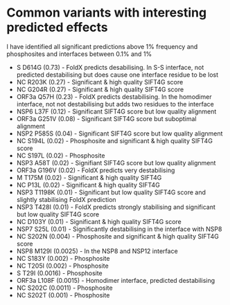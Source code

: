 # Common variants with interesting predicted effects

I have identified all significant predictions above 1% frequency and phosphosites
and interfaces between 0.1% and 1%

* S D614G (0.73) - FoldX predicts desabilising. In S-S interface, not predicted 
                   destabilising but does cause one interface residue to be lost
* NC R203K (0.27) - Significant & high quality SIFT4G score
* NC G204R (0.27) - Significant & high quality SIFT4G score
* ORF3a Q57H (0.23) - FoldX predicts destabilising. In the homodimer interface, not 
                      not destabilising but adds two residues to the interface
* NSP6 L37F (0.12) - Significant SIFT4G score but low quality alignment
* ORF3a G251V (0.08) - Significant SIFT4G score but suboptimal alignment
* NSP2 P585S (0.04) - Significant SIFT4G score but low quality alignment
* NC S194L (0.02) - Phosphosite and significant & high quality SIFT4G score
* NC S197L (0.02) - Phosphosite
* NSP3 A58T (0.02) - Signifiant SIFT4G score but low quality alignment
* ORF3a G196V (0.02) - FoldX predicts very destabilising
* M T175M (0.02) - Significant & high quality SIFT4G 
* NC P13L (0.02) - Significant & high quality SIFT4G
* NSP3 T1198K (0.01) - Significant but low quality SIFT4G score and slightly stabilising FoldX prediction
* NSP3 T428I (0.01) - FoldX predicts strongly stabilising and significant but low quality SIFT4G score 
* NC D103Y (0.01) - Significant & high quality SIFT4G score
* NSP7 S25L (0.01) - Significantly destabilising in the interface with NSP8
* NC S202N (0.004) - Phosphosite and significant & high quality SIFT4G score
* NSP8 M129I (0.0025) - In the NSP8 and NSP12 interface
* NC S183Y (0.002) - Phosphosite
* NC T205I (0.002) - Phosphosite
* S T29I (0.0016) - Phosphosite
* ORF3a L108F (0.0015) - Homodimer interface, predicted destabilising
* NC S202C (0.0011) - Phosphosite
* NC S202T (0.001) - Phosphosite

